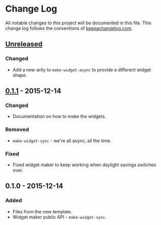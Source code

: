 # Change Log
All notable changes to this project will be documented in this file. This change log follows the conventions of [keepachangelog.com](http://keepachangelog.com/).

## [Unreleased][unreleased]
### Changed
- Add a new arity to `make-widget-async` to provide a different widget shape.

## [0.1.1] - 2015-12-14
### Changed
- Documentation on how to make the widgets.

### Removed
- `make-widget-sync` - we're all async, all the time.

### Fixed
- Fixed widget maker to keep working when daylight savings switches over.

## 0.1.0 - 2015-12-14
### Added
- Files from the new template.
- Widget maker public API - `make-widget-sync`.

[unreleased]: https://github.com/your-name/restful-clojure/compare/0.1.1...HEAD
[0.1.1]: https://github.com/your-name/restful-clojure/compare/0.1.0...0.1.1

